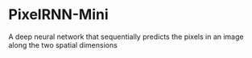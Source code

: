 # PixelRNN-Mini
A deep neural network that sequentially  predicts the pixels in an image along the two  spatial dimensions
